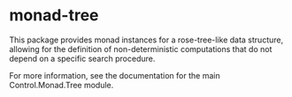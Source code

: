 # monad-tree

This package provides monad instances for a rose-tree-like data structure, allowing for the definition of non-deterministic computations that do not depend on a specific search procedure.

For more information, see the documentation for the main Control.Monad.Tree module.
